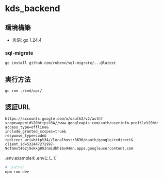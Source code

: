 # kds_backend

## 環境構築

- 言語: go 1.24.4

### sql-migrate

```sh
go install github.com/rubenv/sql-migrate/...@latest
```

## 実行方法

```sh
go run ./cmd/api/
```

## 認証URL

```
https://accounts.google.com/o/oauth2/v2/auth?
scope=openid%20https%3A//www.googleapis.com/auth/userinfo.profile%20https%3A//www.googleapis.com/auth/userinfo.email&
access_type=offline&
include_granted_scopes=true&
response_type=code&
redirect_uri=http%3A//localhost:8630/oauth/google/redirect&
client_id=532447272997-9dfmmst462j9okkg893nmidhhi6v94mn.apps.googleusercontent.com
```

.env.exampleを.envにして

```sh
# コマンド
npm run dev
```
